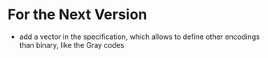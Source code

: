 # For the Next Version

- add a vector in the specification, which allows to define other encodings than binary, like the Gray codes
